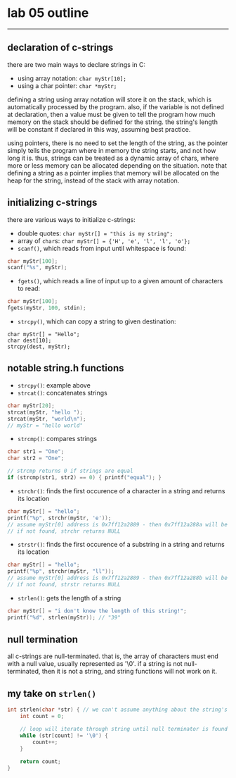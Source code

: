 # lab 05 outline

---

## declaration of c-strings

there are two main ways to declare strings in C:
- using array notation: `char myStr[10];`
- using a char pointer: `char *myStr;`

defining a string using array notation will store it on the stack, which is
automatically processed by the program. also, if the variable is not defined
at declaration, then a value must be given to tell the program how much memory
on the stack should be defined for the string. the string's length will be
constant if declared in this way, assuming best practice.

using pointers, there is no need to set the length of the string, as the pointer
simply tells the program where in memory the string starts, and not how long it
is. thus, strings can be treated as a dynamic array of chars, where more or less
memory can be allocated depending on the situation. note that defining a string
as a pointer implies that memory will be allocated on the heap for the string,
instead of the stack with array notation.

## initializing c-strings

there are various ways to initialize c-strings:
- double quotes: `char myStr[] = "this is my string";`
- array of `char`s: `char myStr[] = {'H', 'e', 'l', 'l', 'o'};`
- `scanf()`, which reads from input until whitespace is found:
```c
char myStr[100];
scanf("%s", myStr);
```
- `fgets()`, which reads a line of input up to a given amount of characters to read:
```c
char myStr[100];
fgets(myStr, 100, stdin);
```
- `strcpy()`, which can copy a string to given destination:
```
char myStr[] = "Hello";
char dest[10];
strcpy(dest, myStr);
```

## notable string.h functions

- `strcpy()`: example above
- `strcat()`: concatenates strings
```c
char myStr[20];
strcat(myStr, "hello ");
strcat(myStr, "world\n");
// myStr = "hello world"
```
- `strcmp()`: compares strings
```c
char str1 = "One";
char str2 = "One";

// strcmp returns 0 if strings are equal
if (strcmp(str1, str2) == 0) { printf("equal"); }
```
- `strchr()`: finds the first occurence of a character in a string and returns its location
```c
char myStr[] = "hello";
printf("%p", strchr(myStr, 'e'));
// assume myStr[0] address is 0x7ff12a2889 - then 0x7ff12a288a will be printed
// if not found, strchr returns NULL
```
- `strstr()`: finds the first occurence of a substring in a string and returns its location
```c
char myStr[] = "hello";
printf("%p", strchr(myStr, "ll"));
// assume myStr[0] address is 0x7ff12a2889 - then 0x7ff12a288b will be printed
// if not found, strstr returns NULL
```
- `strlen()`: gets the length of a string
```c
char myStr[] = "i don't know the length of this string!";
printf("%d", strlen(myStr)); // "39"
```

## null termination

all c-strings are null-terminated. that is, the array of characters must end with a null value,
usually represented as '\0'. if a string is not null-terminated, then it is not a string, and
string functions will not work on it.

## my take on `strlen()`

```c
int strlen(char *str) { // we can't assume anything about the string's length
    int count = 0;

    // loop will iterate through string until null terminator is found
    while (str[count] != '\0') {
        count++;
    }
        
    return count;
}
```
